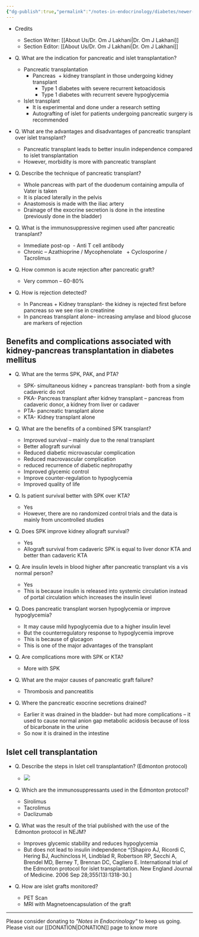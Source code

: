 ```yaml
---
{"dg-publish":true,"permalink":"/notes-in-endocrinology/diabetes/newer-therapies-for-diabetes-management/pancreatic-and-islet-cell-transplantation/"}
---
```


- Credits
    - Section Writer: [[About Us/Dr. Om J Lakhani\|Dr. Om J Lakhani]]
    - Section Editor: [[About Us/Dr. Om J Lakhani\|Dr. Om J Lakhani]]

- Q. What are the indication for pancreatic and islet transplantation?
    - Pancreatic transplantation
        - Pancreas  + kidney transplant in those undergoing kidney transplant
            - Type 1 diabetes with severe recurrent ketoacidosis
            - Type 1 diabetes with recurrent severe hypoglycemia
    - Islet transplant
        - It is experimental and done under a research setting
        - Autografting of islet for patients undergoing pancreatic surgery is recommended


- Q. What are the advantages and disadvantages of pancreatic transplant over islet transplant?
    - Pancreatic transplant leads to better insulin independence compared to islet transplantation
    - However, morbidity is more with pancreatic transplant


- Q. Describe the technique of pancreatic transplant?
    - Whole pancreas with part of the duodenum containing ampulla of Vater is taken
    - It is placed laterally in the pelvis
    - Anastomosis is made with the iliac artery
    - Drainage of the exocrine secretion is done in the intestine (previously done in the bladder)


- Q. What is the immunosuppressive regimen used after pancreatic transplant?
    - Immediate post-op  - Anti T cell antibody
    - Chronic – Azathioprine / Mycophenolate   + Cyclosporine / Tacrolimus


- Q. How common is acute rejection after pancreatic graft?
    - Very common – 60-80%


- Q. How is rejection detected?
    - In Pancreas + Kidney transplant- the kidney is rejected first before pancreas  so we see rise in creatinine 
    - In pancreas transplant alone– increasing amylase and blood glucose are markers of rejection

## Benefits and complications associated with kidney-pancreas transplantation in diabetes mellitus

-   Q. What are the terms SPK, PAK, and PTA?
    -   SPK- simultaneous kidney + pancreas transplant- both from a single cadaveric do not
    -   PKA- Pancreas transplant after kidney transplant – pancreas from cadaveric donor, a kidney from liver or cadaver
    -   PTA- pancreatic transplant alone
    -   KTA- Kidney transplant alone


-   Q. What are the benefits of a combined SPK transplant?
    -   Improved survival – mainly due to the renal transplant
    -   Better allograft survival
    -   Reduced diabetic microvascular complication
    -   Reduced macrovascular complication
    -   reduced recurrence of diabetic nephropathy
    -   Improved glycemic control
    -   Improve counter-regulation to hypoglycemia
    -   Improved quality of life


-   Q. Is patient survival better with SPK over KTA?
    -   Yes
    -   However, there are no randomized control trials and the data is mainly from uncontrolled studies


-   Q. Does SPK improve kidney allograft survival?
    -   Yes
    -   Allograft survival from cadaveric SPK is equal to liver donor KTA and better than cadaveric KTA


-   Q. Are insulin levels in blood higher after pancreatic transplant vis a vis normal person?
    -   Yes
    -   This is because insulin is released into systemic circulation instead of portal circulation which increases the insulin level


-   Q. Does pancreatic transplant worsen hypoglycemia or improve hypoglycemia?
    -   It may cause mild hypoglycemia due to a higher insulin level
    -   But the counterregulatory response to hypoglycemia improve
    -   This is because of glucagon
    -   This is one of the major advantages of the transplant


-   Q. Are complications more with SPK or KTA?
    -   More with SPK


-   Q. What are the major causes of pancreatic graft failure?
    -   Thrombosis and pancreatitis


-   Q. Where the pancreatic exocrine secretions drained?
    -   Earlier it was drained in the bladder- but had more complications – it used to cause normal anion gap metabolic acidosis because of loss of bicarbonate in the urine
    -   So now it is drained in the intestine


## Islet cell transplantation 


- Q. Describe the steps in Islet cell transplantation? (Edmonton protocol)
    - ![](https://firebasestorage.googleapis.com/v0/b/firescript-577a2.appspot.com/o/imgs%2Fapp%2FMedical_learning%2Fw9R1aBg1_T.png?alt=media&token=9f0b44d8-cb96-4d6b-9775-b32e4afbd5e6)


- Q. Which are the immunosuppressants used in the Edmonton protocol?
    - Sirolimus
    - Tacrolimus
    - Daclizumab


- Q. What was the result of the trial published with the use of the Edmonton protocol in NEJM? 
    - Improves glycemic stability and reduces hypoglycemia
    - But does not lead to insulin independence ^[Shapiro AJ, Ricordi C, Hering BJ, Auchincloss H, Lindblad R, Robertson RP, Secchi A, Brendel MD, Berney T, Brennan DC, Cagliero E. International trial of the Edmonton protocol for islet transplantation. New England Journal of Medicine. 2006 Sep 28;355(13):1318-30.]

- Q. How are islet grafts monitored?
    - PET Scan
    - MRI with Magnetoencapsulation of the graft
        

----

Please consider donating to *"Notes in Endocrinology"* to keep us going. Please visit our [[DONATION\|DONATION]] page to know more